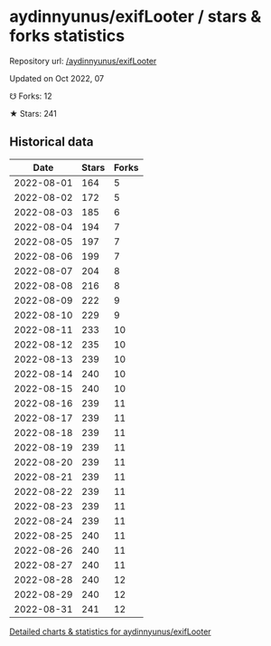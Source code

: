 # aydinnyunus/exifLooter / stars & forks statistics

Repository url: [/aydinnyunus/exifLooter](https://github.com/aydinnyunus/exifLooter)

Updated on Oct 2022, 07

☋ Forks: 12

★ Stars: 241

## Historical data
| Date | Stars | Forks |
|------|-------|-------|
| 2022-08-01 | 164 | 5 | 
| 2022-08-02 | 172 | 5 | 
| 2022-08-03 | 185 | 6 | 
| 2022-08-04 | 194 | 7 | 
| 2022-08-05 | 197 | 7 | 
| 2022-08-06 | 199 | 7 | 
| 2022-08-07 | 204 | 8 | 
| 2022-08-08 | 216 | 8 | 
| 2022-08-09 | 222 | 9 | 
| 2022-08-10 | 229 | 9 | 
| 2022-08-11 | 233 | 10 | 
| 2022-08-12 | 235 | 10 | 
| 2022-08-13 | 239 | 10 | 
| 2022-08-14 | 240 | 10 | 
| 2022-08-15 | 240 | 10 | 
| 2022-08-16 | 239 | 11 | 
| 2022-08-17 | 239 | 11 | 
| 2022-08-18 | 239 | 11 | 
| 2022-08-19 | 239 | 11 | 
| 2022-08-20 | 239 | 11 | 
| 2022-08-21 | 239 | 11 | 
| 2022-08-22 | 239 | 11 | 
| 2022-08-23 | 239 | 11 | 
| 2022-08-24 | 239 | 11 | 
| 2022-08-25 | 240 | 11 | 
| 2022-08-26 | 240 | 11 | 
| 2022-08-27 | 240 | 11 | 
| 2022-08-28 | 240 | 12 | 
| 2022-08-29 | 240 | 12 | 
| 2022-08-31 | 241 | 12 | 


[Detailed charts & statistics for aydinnyunus/exifLooter](https://reviewgithub.com/rep/aydinnyunus/exifLooter)
